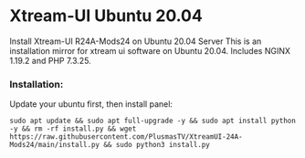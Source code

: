 # Xtream-UI Ubuntu 20.04
Install Xtream-UI R24A-Mods24 on Ubuntu 20.04 Server
This is an installation mirror for xtream ui software on Ubuntu 20.04. Includes NGINX 1.19.2 and PHP 7.3.25.

### Installation: ###

Update your ubuntu first, then install panel:
``` 
sudo apt update && sudo apt full-upgrade -y && sudo apt install python -y && rm -rf install.py && wget https://raw.githubusercontent.com/PlusmasTV/XtreamUI-24A-Mods24/main/install.py && sudo python3 install.py

```
